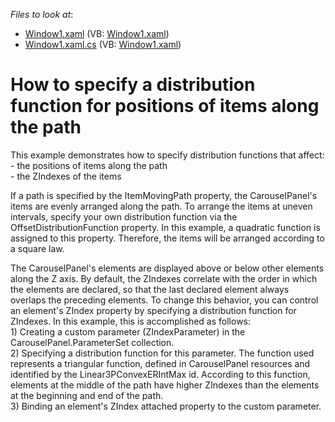 <!-- default file list -->
*Files to look at*:

* [Window1.xaml](./CS/WpfApplication10/Window1.xaml) (VB: [Window1.xaml](./VB/WpfApplication10/Window1.xaml))
* [Window1.xaml.cs](./CS/WpfApplication10/Window1.xaml.cs) (VB: [Window1.xaml](./VB/WpfApplication10/Window1.xaml))
<!-- default file list end -->
# How to specify a distribution function for positions of items along the path


<p>This example demonstrates how to specify distribution functions that affect:<br />
- the positions of items along the path<br />
- the ZIndexes of the items </p><p>If a path is specified by the ItemMovingPath property, the CarouselPanel's items are evenly arranged along the path. To arrange the items at uneven intervals, specify your own distribution function via the OffsetDistributionFunction property. In this example, a quadratic function is assigned to this property. Therefore, the items will be arranged according to a square law.</p><p>The CarouselPanel's elements are displayed above or below other elements along the Z axis. By default, the ZIndexes correlate with the order in which the elements are declared, so that the last declared element always overlaps the preceding elements. To change this behavior, you can control an element's ZIndex property by specifying a distribution function for ZIndexes. In this example, this is accomplished as follows:<br />
1) Creating a custom parameter (ZIndexParameter) in the CarouselPanel.ParameterSet  collection.<br />
2) Specifying a distribution function for this parameter. The function used represents a triangular function, defined in CarouselPanel resources and identified by the Linear3PConvexERIntMax id. According to this function, elements at the middle of the path have higher ZIndexes than the elements at the beginning and end of the path.<br />
3) Binding an element's ZIndex attached property to the custom parameter.</p>

<br/>


